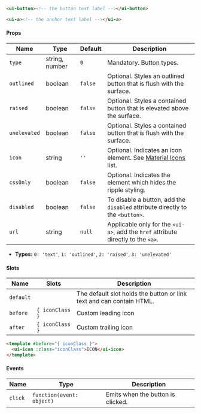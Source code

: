 ```html
<ui-button><!-- the button text label --></ui-button>

<ui-a><!-- the anchor text label --></ui-a>
```

#### Props

| Name         | Type           | Default | Description                                                                       |
| ------------ | -------------- | ------- | --------------------------------------------------------------------------------- |
| `type`       | string, number | `0`     | Mandatory. Button types.                                                          |
| `outlined`   | boolean        | `false` | Optional. Styles an outlined button that is flush with the surface.               |
| `raised`     | boolean        | `false` | Optional. Styles a contained button that is elevated above the surface.           |
| `unelevated` | boolean        | `false` | Optional. Styles a contained button that is flush with the surface.               |
| `icon`       | string         | `''`    | Optional. Indicates an icon element. See [Material Icons](/#/icons) list.         |
| `cssOnly`    | boolean        | `false` | Optional. Indicates the element which hides the ripple styling.                   |
| `disabled`   | boolean        | `false` | To disable a button, add the `disabled` attribute directly to the `<button>`.     |
| `url`        | string         | `null`  | Applicable only for the `<ui-a>`, add the `href` attribute directly to the `<a>`. |

- **Types:** `0: 'text'`, `1: 'outlined'`, `2: 'raised'`, `3: 'unelevated'`

#### Slots

| Name      | Slots           | Description                                                          |
| --------- | --------------- | -------------------------------------------------------------------- |
| `default` |                 | The default slot holds the button or link text and can contain HTML. |
| `before`  | `{ iconClass }` | Custom leading icon                                                  |
| `after`   | `{ iconClass }` | Custom trailing icon                                                 |

```html
<template #before="{ iconClass }">
  <ui-icon :class="iconClass">ICON</ui-icon>
</template>
```

#### Events

| Name    | Type                      | Description                       |
| ------- | ------------------------- | --------------------------------- |
| `click` | `function(event: object)` | Emits when the button is clicked. |
